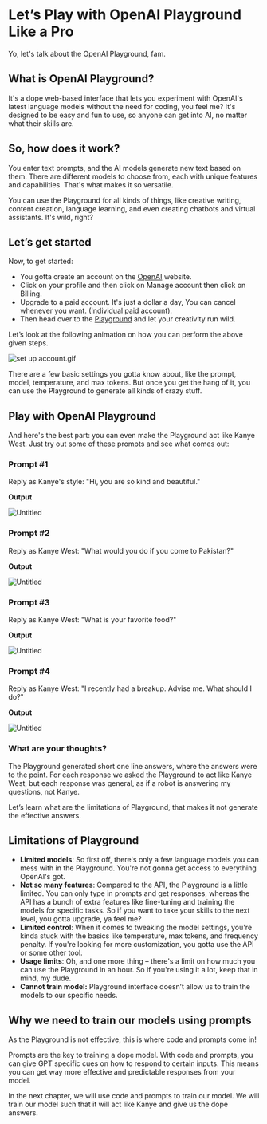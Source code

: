 # Let’s Play with OpenAI Playground Like a Pro

Yo, let's talk about the OpenAI Playground, fam.

## What is OpenAI Playground?

It's a dope web-based interface that lets you experiment with OpenAI's latest language models without the need for coding, you feel me? It's designed to be easy and fun to use, so anyone can get into AI, no matter what their skills are.

## So, how does it work?

You enter text prompts, and the AI models generate new text based on them. There are different models to choose from, each with unique features and capabilities. That's what makes it so versatile.

You can use the Playground for all kinds of things, like creative writing, content creation, language learning, and even creating chatbots and virtual assistants. It's wild, right?

## Let’s get started

Now, to get started:

- You gotta create an account on the [OpenAI](https://platform.openai.com/) website.
- Click on your profile and then click on Manage account then click on Billing.
- Upgrade to a paid account. It's just a dollar a day, You can cancel whenever you want. (Individual paid account).
- Then head over to the [Playground](https://platform.openai.com/playground) and let your creativity run wild.

Let’s look at the following animation on how you can perform the above given steps.

![set up account.gif](https://github.com/0xmetaschool/Learning-Projects/raw/main/Build%20a%20YeBot%20with%20OpenAI%20API/2.%20WTH%20is%20OpenAI/Let%E2%80%99s%20Play%20with%20OpenAI%20Playground%20Like%20a%20Pro%20fc41a1e6d133410d9a32e441cbd8b38d/set_up_account.gif)

There are a few basic settings you gotta know about, like the prompt, model, temperature, and max tokens. But once you get the hang of it, you can use the Playground to generate all kinds of crazy stuff.

## Play with OpenAI Playground

And here's the best part: you can even make the Playground act like Kanye West. Just try out some of these prompts and see what comes out:

### Prompt #1

Reply as Kanye's style: "Hi, you are so kind and beautiful." 

**Output** 

![Untitled](https://github.com/0xmetaschool/Learning-Projects/raw/main/Build%20a%20YeBot%20with%20OpenAI%20API/2.%20WTH%20is%20OpenAI/Let%E2%80%99s%20Play%20with%20OpenAI%20Playground%20Like%20a%20Pro%20fc41a1e6d133410d9a32e441cbd8b38d/Untitled.png)

### Prompt #2

Reply as Kanye West: "What would you do if you come to Pakistan?" 

**Output** 

![Untitled](https://github.com/0xmetaschool/Learning-Projects/raw/main/Build%20a%20YeBot%20with%20OpenAI%20API/2.%20WTH%20is%20OpenAI/Let%E2%80%99s%20Play%20with%20OpenAI%20Playground%20Like%20a%20Pro%20fc41a1e6d133410d9a32e441cbd8b38d/Untitled%201.png)

### Prompt #3

Reply as Kanye West: "What is your favorite food?" 

**Output** 

![Untitled](https://github.com/0xmetaschool/Learning-Projects/raw/main/Build%20a%20YeBot%20with%20OpenAI%20API/2.%20WTH%20is%20OpenAI/Let%E2%80%99s%20Play%20with%20OpenAI%20Playground%20Like%20a%20Pro%20fc41a1e6d133410d9a32e441cbd8b38d/Untitled%202.png)

### Prompt #4

Reply as Kanye West: "I recently had a breakup. Advise me. What should I do?" 

**Output** 

![Untitled](https://github.com/0xmetaschool/Learning-Projects/raw/main/Build%20a%20YeBot%20with%20OpenAI%20API/2.%20WTH%20is%20OpenAI/Let%E2%80%99s%20Play%20with%20OpenAI%20Playground%20Like%20a%20Pro%20fc41a1e6d133410d9a32e441cbd8b38d/Untitled%203.png)

### What are your thoughts?

The Playground generated short one line answers, where the answers were to the point. For each response we asked the Playground to act like Kanye West, but each response was general, as if a robot is answering my questions, not Kanye.

Let’s learn what are the limitations of Playground, that makes it not generate the effective answers.

## Limitations of Playground

- **Limited models**: So first off, there's only a few language models you can mess with in the Playground. You're not gonna get access to everything OpenAI's got.
- **Not so many features**: Compared to the API, the Playground is a little limited. You can only type in prompts and get responses, whereas the API has a bunch of extra features like fine-tuning and training the models for specific tasks. So if you want to take your skills to the next level, you gotta upgrade, ya feel me?
- **Limited control**: When it comes to tweaking the model settings, you're kinda stuck with the basics like temperature, max tokens, and frequency penalty. If you're looking for more customization, you gotta use the API or some other tool.
- **Usage limits**: Oh, and one more thing – there's a limit on how much you can use the Playground in an hour. So if you're using it a lot, keep that in mind, my dude.
- **Cannot train model:** Playground interface doesn’t allow us to train the models to our specific needs.

## Why we need to train our models using prompts

As the Playground is not effective, this is where code and prompts come in!

Prompts are the key to training a dope model. With code and prompts, you can give GPT specific cues on how to respond to certain inputs. This means you can get way more effective and predictable responses from your model.

In the next chapter, we will use code and prompts to train our model. We will train our model such that it will act like Kanye and give us the dope answers.
